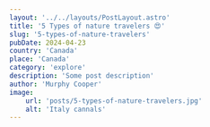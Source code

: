 ```yaml
---
layout: '../../layouts/PostLayout.astro'
title: '5 Types of nature travelers 😍'
slug: '5-types-of-nature-travelers'
pubDate: 2024-04-23
country: 'Canada'
place: 'Canada'
category: 'explore'
description: 'Some post description'
author: 'Murphy Cooper'
image:
    url: 'posts/5-types-of-nature-travelers.jpg'
    alt: 'Italy cannals'
---
```

